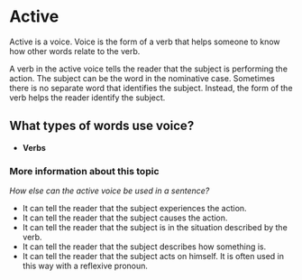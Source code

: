 # Active
Active is a voice. Voice is the form of a verb that helps someone to know how other words relate to the verb. 

A verb in the active voice tells the reader that the subject is performing the action. The subject can be the word in the nominative case. Sometimes there is no separate word that identifies the subject. Instead, the form of the verb helps the reader identify the subject. 

## What types of words use voice?

* **Verbs** 

### More information about this topic

*How else can the active voice be used in a sentence?*

* It can tell the reader that the subject experiences the action.
* It can tell the reader that the subject causes the action.
* It can tell the reader that the subject is in the situation described by the verb.
* It can tell the reader that the subject describes how something is.
* It can tell the reader that the subject acts on himself. It is often used in this way with a reflexive pronoun.


